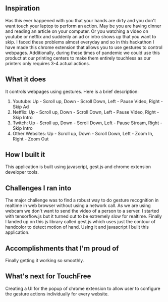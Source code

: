 ## Inspiration

Has this ever happened with you that your hands are dirty and you don't want touch your laptop to perform an action. May be you are having dinner and reading an article on your computer. Or you watching a video on youtube or netflix and suddenly an ad or intro shows up that you want to skip. I faced these problems almost everyday and so in this hackathon I have made this chrome extension that allows you to use gestures to control webpages. Additionally, during these times of pandemic we could use this product at our printing centers to make them entirely touchless as our printers only requires 3-4 actual actions.

## What it does

It controls webpages using gestures. Here is a brief description:
1. Youtube: Up - Scroll up, Down - Scroll Down, Left - Pause Video, Right - Skip Ad
2. Netflix: Up - Scroll up, Down - Scroll Down, Left - Pause Video, Right - Skip Intro
3. Twitch: Up - Scroll up, Down - Scroll Down, Left - Pause Stream, Right - Skip Intro
4. Other Websites: Up - Scroll up, Down - Scroll Down, Left - Zoom In, Right - Zoom Out

## How I built it

This application is built using javascript, gest.js and chrome extension developer tools.

## Challenges I ran into

The major challenge was to find a robust way to do gesture recognition in realtime in web browser without using a network call. As we are using webcam we don't want to send the video of a person to a server. I started with tensorflow.js but it turned out to be extremely slow for realtime. Finally I landed up on this js library called gest.js which uses just the contour of handcolor to detect motion of hand. Using it and javascript I built this application.

## Accomplishments that I'm proud of

Finally getting it working so smoothly. 

## What's next for TouchFree

Creating a UI for the popup of chrome extension to allow user to configure the gesture actions individually for every website.